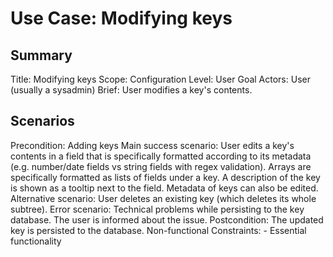 # Use Case: Modifying keys

## Summary

Title: Modifying keys
Scope: Configuration
Level: User Goal
Actors: User (usually a sysadmin)
Brief: User modifies a key's contents.

## Scenarios

Precondition: Adding keys
Main success scenario: User edits a key's contents in a field that is specifically formatted according to its metadata (e.g. number/date fields vs string fields with regex validation). Arrays are specifically formatted as lists of fields under a key. A description of the key is shown as a tooltip next to the field. Metadata of keys can also be edited.
Alternative scenario: User deletes an existing key (which deletes its whole subtree).
Error scenario: Technical problems while persisting to the key database. The user is informed about the issue.
Postcondition: The updated key is persisted to the database.
Non-functional Constraints:
	- Essential functionality
